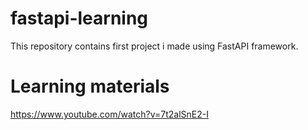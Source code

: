 # fastapi-learning
This repository contains first project i made using FastAPI framework.

# Learning materials
https://www.youtube.com/watch?v=7t2alSnE2-I
